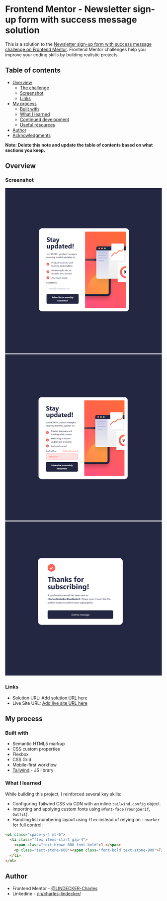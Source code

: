 # Frontend Mentor - Newsletter sign-up form with success message solution

This is a solution to the [Newsletter sign-up form with success message challenge on Frontend Mentor](https://www.frontendmentor.io/challenges/newsletter-signup-form-with-success-message-3FC1AZbNrv). Frontend Mentor challenges help you improve your coding skills by building realistic projects. 

## Table of contents

- [Overview](#overview)
  - [The challenge](#the-challenge)
  - [Screenshot](#screenshot)
  - [Links](#links)
- [My process](#my-process)
  - [Built with](#built-with)
  - [What I learned](#what-i-learned)
  - [Continued development](#continued-development)
  - [Useful resources](#useful-resources)
- [Author](#author)
- [Acknowledgments](#acknowledgments)

**Note: Delete this note and update the table of contents based on what sections you keep.**

## Overview

### Screenshot

![](./screen.png)
![](./screen1.png)
![](./screen2.png)


### Links

- Solution URL: [Add solution URL here](https://github.com/LINDECKER-Charles/FM-NewsletterSignUpFormWithSuccessMessage)
- Live Site URL: [Add live site URL here](https://fm-newsletter-sign-up-form-with-suc.vercel.app)

## My process

### Built with

- Semantic HTML5 markup
- CSS custom properties
- Flexbox
- CSS Grid
- Mobile-first workflow
- [Tailwind](https://tailwindcss.com/docs/) - JS library

### What I learned

While building this project, I reinforced several key skills:

- Configuring Tailwind CSS via CDN with an inline `tailwind.config` object.
- Importing and applying custom fonts using `@font-face` (`YoungSerif`, `Outfit`).
- Handling list numbering layout using `flex` instead of relying on `::marker` for full control:

```html
<ol class="space-y-4 mt-6">
  <li class="flex items-start gap-4">
    <span class="text-brown-800 font-bold">1.</span>
    <p class="text-stone-600"><span class="font-bold text-stone-900">Title:</span> Instruction text...</p>
  </li>
</ol>
```

## Author

- Frontend Mentor - [@LINDECKER-Charles](https://www.frontendmentor.io/profile/LINDECKER-Charles)
- Linkedine - [/in/charles-lindecker/](https://www.linkedin.com/in/charles-lindecker/)

